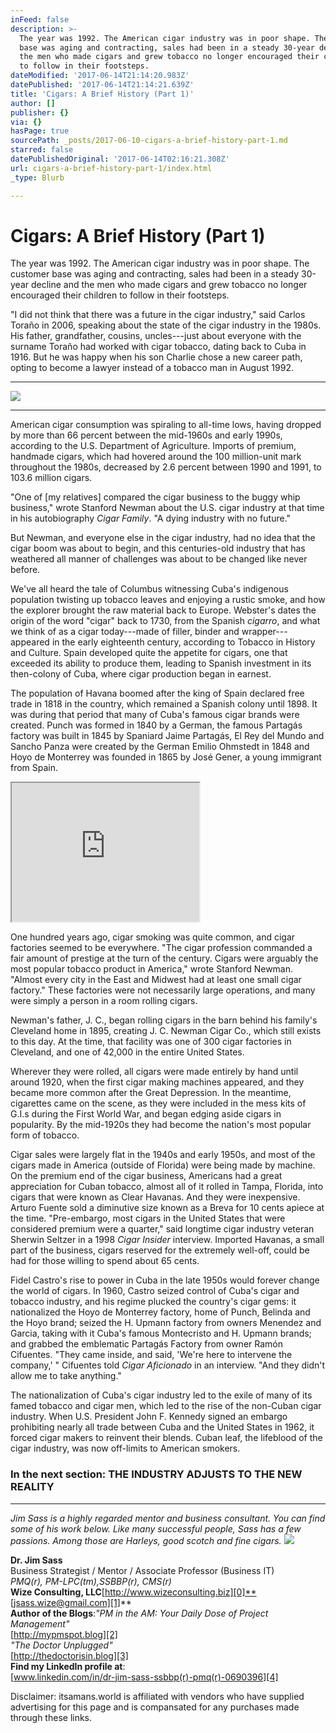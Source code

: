 ```yaml
---
inFeed: false
description: >-
  The year was 1992. The American cigar industry was in poor shape. The customer
  base was aging and contracting, sales had been in a steady 30-year decline and
  the men who made cigars and grew tobacco no longer encouraged their children
  to follow in their footsteps.
dateModified: '2017-06-14T21:14:20.983Z'
datePublished: '2017-06-14T21:14:21.639Z'
title: 'Cigars: A Brief History (Part 1)'
author: []
publisher: {}
via: {}
hasPage: true
sourcePath: _posts/2017-06-10-cigars-a-brief-history-part-1.md
starred: false
datePublishedOriginal: '2017-06-14T02:16:21.308Z'
url: cigars-a-brief-history-part-1/index.html
_type: Blurb

---
```

# Cigars: A Brief History (Part 1)

The year was 1992\. The American cigar industry was in poor shape. The customer base was aging and contracting, sales had been in a steady 30-year decline and the men who made cigars and grew tobacco no longer encouraged their children to follow in their footsteps.

"I did not think that there was a future in the cigar industry," said Carlos Toraño in 2006, speaking about the state of the cigar industry in the 1980s. His father, grandfather, cousins, uncles---just about everyone with the surname Toraño had worked with cigar tobacco, dating back to Cuba in 1916\. But he was happy when his son Charlie chose a new career path, opting to become a lawyer instead of a tobacco man in August 1992\.

---

![](https://the-grid-user-content.s3-us-west-2.amazonaws.com/68e4b686-e4db-4563-b04a-aefacb6066db.jpg)

---

American cigar consumption was spiraling to all-time lows, having dropped by more than 66 percent between the mid-1960s and early 1990s, according to the U.S. Department of Agriculture. Imports of premium, handmade cigars, which had hovered around the 100 million-unit mark throughout the 1980s, decreased by 2.6 percent between 1990 and 1991, to 103.6 million cigars.

"One of \[my relatives\] compared the cigar business to the buggy whip business," wrote Stanford Newman about the U.S. cigar industry at that time in his autobiography _Cigar Family_. "A dying industry with no future."

But Newman, and everyone else in the cigar industry, had no idea that the cigar boom was about to begin, and this centuries-old industry that has weathered all manner of challenges was about to be changed like never before.

We've all heard the tale of Columbus witnessing Cuba's indigenous population twisting up tobacco leaves and enjoying a rustic smoke, and how the explorer brought the raw material back to Europe. Webster's dates the origin of the word "cigar" back to 1730, from the Spanish _cigarro_, and what we think of as a cigar today---made of filler, binder and wrapper---appeared in the early eighteenth century, according to Tobacco in History and Culture. Spain developed quite the appetite for cigars, one that exceeded its ability to produce them, leading to Spanish investment in its then-colony of Cuba, where cigar production began in earnest.

The population of Havana boomed after the king of Spain declared free trade in 1818 in the country, which remained a Spanish colony until 1898\. It was during that period that many of Cuba's famous cigar brands were created. Punch was formed in 1840 by a German, the famous Partagás factory was built in 1845 by Spaniard Jaime Partagás, El Rey del Mundo and Sancho Panza were created by the German Emilio Ohmstedt in 1848 and Hoyo de Monterrey was founded in 1865 by José Gener, a young immigrant from Spain.

<iframe src="https://the-grid.github.io/ed-userhtml/?g=eJw9y8EKgjAYAOC7T_HjOTc7hBFrkLDCy4ySPE9dc5rb2Ab1-BVE9-8jAkYv7_t0jNHtMA5OWTtoGdbo6XXURhVFgUbrUP_Q_dwJMyMjY0qJXhQE3__nj2eT7cKXYL0IJQP-FCN9wJs8f23zTKDJqRQwJVjQJCGOHusLlOzawK1ibcVPK6jPjEPFgbMWmkP5BhVSNK4" height="222" style=""></iframe>

One hundred years ago, cigar smoking was quite common, and cigar factories seemed to be everywhere. "The cigar profession commanded a fair amount of prestige at the turn of the century. Cigars were arguably the most popular tobacco product in America," wrote Stanford Newman. "Almost every city in the East and Midwest had at least one small cigar factory." These factories were not necessarily large operations, and many were simply a person in a room rolling cigars.

Newman's father, J. C., began rolling cigars in the barn behind his family's Cleveland home in 1895, creating J. C. Newman Cigar Co., which still exists to this day. At the time, that facility was one of 300 cigar factories in Cleveland, and one of 42,000 in the entire United States.

Wherever they were rolled, all cigars were made entirely by hand until around 1920, when the first cigar making machines appeared, and they became more common after the Great Depression. In the meantime, cigarettes came on the scene, as they were included in the mess kits of G.I.s during the First World War, and began edging aside cigars in popularity. By the mid-1920s they had become the nation's most popular form of tobacco.

Cigar sales were largely flat in the 1940s and early 1950s, and most of the cigars made in America (outside of Florida) were being made by machine. On the premium end of the cigar business, Americans had a great appreciation for Cuban tobacco, almost all of it rolled in Tampa, Florida, into cigars that were known as Clear Havanas. And they were inexpensive. Arturo Fuente sold a diminutive size known as a Breva for 10 cents apiece at the time. "Pre-embargo, most cigars in the United States that were considered premium were a quarter," said longtime cigar industry veteran Sherwin Seltzer in a 1998 _Cigar Insider_ interview. Imported Havanas, a small part of the business, cigars reserved for the extremely well-off, could be had for those willing to spend about 65 cents.

Fidel Castro's rise to power in Cuba in the late 1950s would forever change the world of cigars. In 1960, Castro seized control of Cuba's cigar and tobacco industry, and his regime plucked the country's cigar gems: it nationalized the Hoyo de Monterrey factory, home of Punch, Belinda and the Hoyo brand; seized the H. Upmann factory from owners Menendez and Garcia, taking with it Cuba's famous Montecristo and H. Upmann brands; and grabbed the emblematic Partagás Factory from owner Ramón Cifuentes. "They came inside, and said, 'We're here to intervene the company,' " Cifuentes told _Cigar Aficionado_ in an interview. "And they didn't allow me to take anything."

The nationalization of Cuba's cigar industry led to the exile of many of its famed tobacco and cigar men, which led to the rise of the non-Cuban cigar industry. When U.S. President John F. Kennedy signed an embargo prohibiting nearly all trade between Cuba and the United States in 1962, it forced cigar makers to reinvent their blends. Cuban leaf, the lifeblood of the cigar industry, was now off-limits to American smokers.

### In the next section: THE INDUSTRY ADJUSTS TO THE NEW REALITY

---

_Jim Sass is a highly regarded mentor and business consultant. You can find some of his work below. Like many successful people, Sass has a few passions. Among those are Harleys, good scotch and fine cigars._
![](https://s3-us-west-2.amazonaws.com/the-grid-img/p/6879ee03ee83b99284e898cbd16652c50cc6ec37.jpg)

**Dr. Jim Sass**  
Business Strategist / Mentor / Associate Professor (Business IT)  
_PMQ(r), PM-LPC(tm),SSBBP(r), CMS(r)_  
**Wize Consulting, LLC**[http://www.wizeconsulting.biz][0]**[jsass.wize@gmail.com][1]**  
**Author of the Blogs**:_"PM in the AM: Your Daily Dose of Project Management"_  
[http://mypmspot.blog][2]  
_"The Doctor Unplugged"_  
[http://thedoctorisin.blog][3]  
**Find my LinkedIn profile at**:  
[www.linkedin.com/in/dr-jim-sass-ssbbp(r)-pmq(r)-0690396][4]

Disclaimer: itsamans.world is affiliated with vendors who have supplied advertising for this page and is compansated for any purchases made through these links.

[0]: http://www.wizeconsulting.biz/
[1]: mailto:jsass.wize@gmail.com
[2]: http://mypmspot.blog/
[3]: http://thedoctorisin.blog/
[4]: http://www.linkedin.com%2Fin%2Fdr-jim-sass-ssbbp%C2%AE-pmq%C2%AE-0690396/